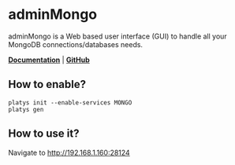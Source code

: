# adminMongo 

adminMongo is a Web based user interface (GUI) to handle all your MongoDB connections/databases needs. 

**[Documentation](https://github.com/adicom-systems/adminMongo)** | **[GitHub](https://github.com/adicom-systems/adminMongo)**

## How to enable?

```
platys init --enable-services MONGO
platys gen
```

## How to use it?

Navigate to <http://192.168.1.160:28124>